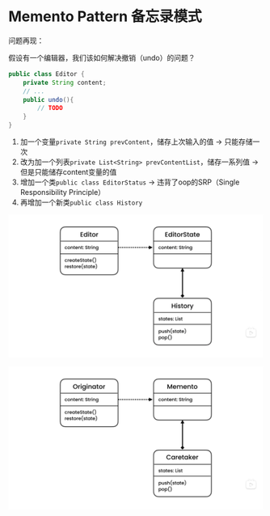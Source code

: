 # Memento Pattern 备忘录模式

问题再现：

假设有一个编辑器，我们该如何解决撤销（undo）的问题？



```java
public class Editor {
	private String content;
	// ...
	public undo(){
		// TODO
	}
}
```

1. 加一个变量`private String prevContent`，储存上次输入的值 -> 只能存储一次
2. 改为加一个列表`private List<String> prevContentList`，储存一系列值 -> 但是只能储存content变量的值
3. 增加一个类`public class EditorStatus` -> 违背了oop的SRP（Single Responsibility Principle）
4. 再增加一个新类`public class History` 



![image-20220418143710504](../../resources/image-20220418143710504.png)

![image-20220418143822518](../../resources/image-20220418143822518.png)